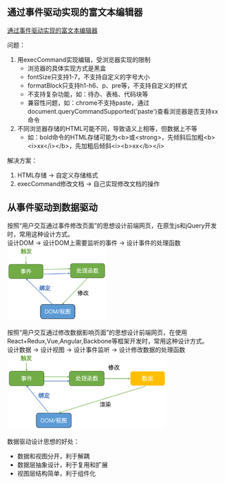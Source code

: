 ## 通过事件驱动实现的富文本编辑器
[通过事件驱动实现的富文本编辑器](https://raw.githack.com/CongYao1993/editor.js/main/richEditor.html)

问题：
1. 用execCommand实现编辑，受浏览器实现的限制
    - 浏览器的具体实现方式是黑盒
    - fontSize只支持1-7，不支持自定义的字号大小
    - formatBlock只支持h1-h6、p、pre等，不支持自定义的样式
    - 不支持复杂功能，如：待办、表格、代码块等
    - 兼容性问题，如：chrome不支持paste，通过document.queryCommandSupported('paste')查看浏览器是否支持xx命令
2. 不同浏览器存储的HTML可能不同，导致语义上相等，但数据上不等
    - 如：bold命令的HTML存储可能为&lt;b&gt;或&lt;strong&gt;，先倾斜后加粗&lt;b&gt;&lt;i&gt;xx&lt;/i&gt;&lt;/b&gt;，先加粗后倾斜&lt;i&gt;&lt;b&gt;xx&lt;/b&gt;&lt;/i&gt;

解决方案：
1. HTML存储 -> 自定义存储格式
2. execCommand修改文档 -> 自己实现修改文档的操作

## 从事件驱动到数据驱动
按照“用户交互通过事件修改页面”的思想设计前端网页，在原生js和jQuery开发时，常用这种设计方式。  
设计DOM -> 设计DOM上需要监听的事件 -> 设计事件的处理函数  
<img src="./images/event-drive.png" width="230" />

按照“用户交互通过修改数据影响页面”的思想设计前端网页，在使用React+Redux,Vue,Angular,Backbone等框架开发时，常用这种设计方式。  
设计数据 -> 设计视图 -> 设计事件监听 -> 设计修改数据的处理函数  
<img src="./images/data-drive.png" width="370" />

数据驱动设计思想的好处：
- 数据和视图分开，利于解耦
- 数据层抽象设计，利于复用和扩展
- 视图层结构简单，利于组件化